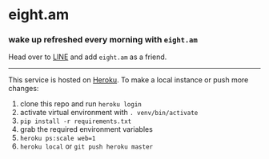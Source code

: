 # eight.am
### wake up refreshed every morning with `eight.am`

Head over to [LINE](line.me) and add `eight.am` as a friend. 

---

This service is hosted on [Heroku](https://eight-am.herokuapp.com). To make a local instance or push more changes:
1. clone this repo and run `heroku login`
2. activate virtual environment with `. venv/bin/activate`
3. `pip install -r requirements.txt`
4. grab the required environment variables
5. `heroku ps:scale web=1`
6. `heroku local` or `git push heroku master`
